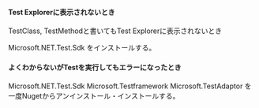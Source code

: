 #### Test Explorerに表示されないとき

TestClass, TestMethodと書いてもTest Explorerに表示されないとき

Microsoft.NET.Test.Sdk をインストールする。


#### よくわからないがTestを実行してもエラーになったとき



Microsoft.NET.Test.Sdk 
Microsoft.Testframework
Microsoft.TestAdaptor
を一度Nugetからアンインストール・インストールする。

